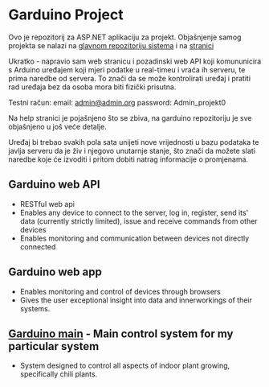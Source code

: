 # Garduino Project

Ovo je repozitorij za ASP.NET aplikaciju za projekt. Objašnjenje samog projekta se nalazi na [glavnom repozitoriju sistema](https://github.com/ffhan/garduino) i na [stranici](http://garduinoproject.azurewebsites.net/)

Ukratko - napravio sam web stranicu i pozadinski web API koji komununicira s Arduino uređajem koji mjeri podatke u real-timeu i vraća ih serveru, te prima naredbe od servera. To znači da se može kontrolirati uređaj i pratiti rad uređaja bez da osoba mora biti fizički prisutna.

Testni račun: 
email: admin@admin.org
password: Admin_projekt0

Na help stranici je pojašnjeno što se zbiva, na garduino repozitoriju je sve objašnjeno u još veće detalje.

Uređaj bi trebao svakih pola sata unijeti nove vrijednosti u bazu podataka te javlja serveru da je živ i njegovo unutarnje stanje, što znači da možete slati naredbe koje će izvoditi i pritom dobiti natrag informacije o promjenama.

## Garduino web API
* RESTful web api
* Enables any device to connect to the server, log in, register, send its' data (currently strictly limited), issue and receive 
commands from other devices
* Enables monitoring and communication between devices not directly connected

## Garduino web app
* Enables monitoring and control of devices through browsers
* Gives the user exceptional insight into data and innerworkings of their systems.

## [Garduino main](https://github.com/ffhan/garduino) - Main control system for my particular system
* System designed to control all aspects of indoor plant growing, specifically chili plants.
